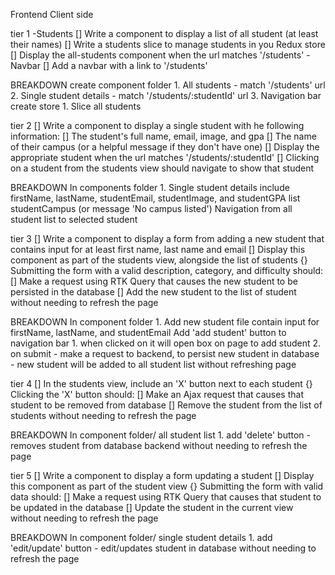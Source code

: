 Frontend Client side

tier 1
-Students
    [] Write a component to display a list of all student (at least their names)
    [] Write a students slice to manage students in you Redux store
    [] Display the all-students component when the url matches '/students'
-Navbar
    [] Add a navbar with a link to '/students'

BREAKDOWN 
    create component folder
        1. All students
            - match '/students' url
        2. Single student details
            - match '/students/:studentId' url 
        3. Navigation bar
    create store
        1. Slice all students
    
tier 2
    [] Write a component to display a single student with he following information:
        [] The student's full name, email, image, and gpa
        [] The name of their campus (or a helpful message if they don't have one)
    [] Display the appropriate student when the url matches '/students/:studentId'
    [] Clicking on a student from the students view should navigate to show that student

BREAKDOWN
    In components folder
        1. Single student details
            include firstName, lastName, studentEmail, studentImage, and studentGPA
            list studentCampus (or message 'No campus listed')
    Navigation from all student list to selected student

tier 3
    [] Write a component to display a form from adding a new student that contains input for at least first name, last name and email
    [] Display this component as part of the students view, alongside the list of students
        {} Submitting the form with a valid description, category, and difficulty should:
            [] Make a request using RTK Query that causes the new student to be persisted in the database
            [] Add the new student to the list of student without needing to refresh the page

BREAKDOWN
    In component folder 
        1. Add new student file
            contain input for firstName, lastName, and studentEmail
    Add 'add student' button to navigation bar
        1. when clicked on it will open box on page to add student
        2. on submit 
            - make a request to backend, to persist new student in database
            - new student will be added to all student list without refreshing page

tier 4
    [] In the students view, include an 'X' button next to each student
        {} Clicking the 'X' button should:
            [] Make an Ajax request that causes that student to be removed from database
            [] Remove the student from the list of students without needing to refresh the page

BREAKDOWN
    In component folder/ all student list
        1. add 'delete' button
            - removes student from database backend without needing to refresh the page

tier 5
    [] Write a component to display a form updating a student
    [] Display this component as part of the student view
        {} Submitting the form with valid data should:
            [] Make a request using RTK Query that causes that student to be updated in the database
            [] Update the student in the current view without needing to refresh the page

BREAKDOWN
    In component folder/ single student details 
        1. add 'edit/update' button
            - edit/updates student in database without needing to refresh the page